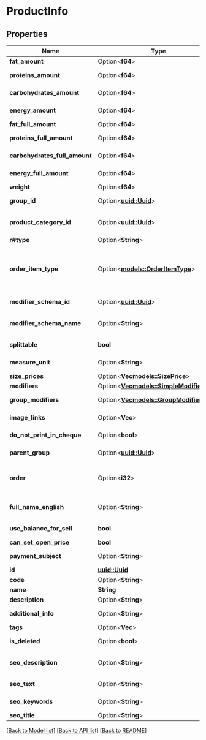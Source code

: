 # ProductInfo

## Properties

Name | Type | Description | Notes
------------ | ------------- | ------------- | -------------
**fat_amount** | Option<**f64**> | Fat per 100g. | [optional]
**proteins_amount** | Option<**f64**> | Protein per 100g. | [optional]
**carbohydrates_amount** | Option<**f64**> | Carbohydrate per 100g. | [optional]
**energy_amount** | Option<**f64**> | Calories per 100g. | [optional]
**fat_full_amount** | Option<**f64**> | Fat per item. | [optional]
**proteins_full_amount** | Option<**f64**> | Protein per item. | [optional]
**carbohydrates_full_amount** | Option<**f64**> | Carbohydrate per item. | [optional]
**energy_full_amount** | Option<**f64**> | Calories per item. | [optional]
**weight** | Option<**f64**> | Item weight. | [optional]
**group_id** | Option<[**uuid::Uuid**](uuid::Uuid.md)> | Stock list group in RMS. | [optional]
**product_category_id** | Option<[**uuid::Uuid**](uuid::Uuid.md)> | Product category in RMS. | [optional]
**r#type** | Option<**String**> | dish | good | modifier. | [optional]
**order_item_type** | Option<[**models::OrderItemType**](OrderItemType.md)> | Product or compound. Depends on modifiers scheme existence. | [optional]
**modifier_schema_id** | Option<[**uuid::Uuid**](uuid::Uuid.md)> | Modifier schema's ID. | [optional]
**modifier_schema_name** | Option<**String**> | Modifier schema's name. | [optional]
**splittable** | **bool** | Is product splittable. | 
**measure_unit** | Option<**String**> | Item's unit of measurement. | [optional]
**size_prices** | Option<[**Vec<models::SizePrice>**](SizePrice.md)> | Prices. | [optional]
**modifiers** | Option<[**Vec<models::SimpleModifierInfo>**](SimpleModifierInfo.md)> | Modifiers. | [optional]
**group_modifiers** | Option<[**Vec<models::GroupModifierInfo>**](GroupModifierInfo.md)> | Modifier groups. | [optional]
**image_links** | Option<**Vec<String>**> | Links to images. | [optional]
**do_not_print_in_cheque** | Option<**bool**> | Do not print on bill. | [optional]
**parent_group** | Option<[**uuid::Uuid**](uuid::Uuid.md)> | External menu group. | [optional]
**order** | Option<**i32**> | Product's order (priority) in menu. | [optional]
**full_name_english** | Option<**String**> | Full name in a foreign language. | [optional]
**use_balance_for_sell** | **bool** | Weighed product. | 
**can_set_open_price** | **bool** | Open price. | 
**payment_subject** | Option<**String**> | Payment subject. | [optional]
**id** | [**uuid::Uuid**](uuid::Uuid.md) | ID. | 
**code** | Option<**String**> | SKU. | [optional]
**name** | **String** | Name. | 
**description** | Option<**String**> | Description. | [optional]
**additional_info** | Option<**String**> | Additional information. | [optional]
**tags** | Option<**Vec<String>**> | Tags. | [optional]
**is_deleted** | Option<**bool**> | Is-Deleted attribute. | [optional]
**seo_description** | Option<**String**> | SEO description for client. | [optional]
**seo_text** | Option<**String**> | SEO text for robots. | [optional]
**seo_keywords** | Option<**String**> | SEO key words. | [optional]
**seo_title** | Option<**String**> | SEO header. | [optional]

[[Back to Model list]](../README.md#documentation-for-models) [[Back to API list]](../README.md#documentation-for-api-endpoints) [[Back to README]](../README.md)


